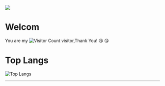<!-- dynamic typing effect 动态打字效果 -->
<div>
    <img src="https://readme-typing-svg.demolab.com?font=Fira+Code&pause=1000&width=435&lines=printf(%22Hello%2C%20World%22);向0010后学习!&center=true&size=27" />
</div>

# Welcom
You are my ![Visitor Count](https://profile-counter.glitch.me/mensong/count.svg) visitor,Thank You! :kissing_heart: :kissing_heart: 

# Top Langs
![Top Langs](https://github-readme-stats.vercel.app/api/top-langs/?username=mensong&layout=compact&theme=tokyonight)

---
